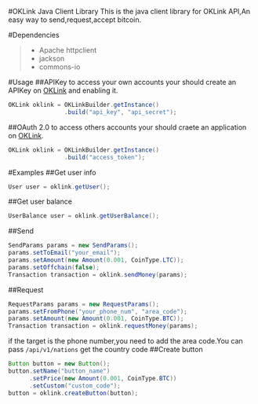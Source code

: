 
#OKLink Java Client Library
This is the java client library for OKLink API,An easy way to send,request,accept bitcoin.

#Dependencies
> * Apache httpclient
> * jackson
> * commons-io

#Usage
##APIKey to access your own accounts
your should create an APIKey on [OKLink](https://www.oklink.com/apiKey/index.do) and enabling it.
```java
OKLink oklink = OKLinkBuilder.getInstance()
				.build("api_key", "api_secret");
```

##OAuth 2.0 to access others accounts
your should craete an application on [OKLink](https://www.oklink.com/oauth/application.do).
```java
OKLink oklink = OKLinkBuilder.getInstance()
				.build("access_token");
```
#Examples
##Get user info
```java
User user = oklink.getUser();
```

##Get user balance
```java
UserBalance user = oklink.getUserBalance();
```

##Send
```java
SendParams params = new SendParams();
params.setToEmail("your_email");
params.setAmount(new Amount(0.001, CoinType.LTC));
params.setOffchain(false);
Transaction transaction = oklink.sendMoney(params);
```

##Request
```java
RequestParams params = new RequestParams();
params.setFromPhone("your_phone_num", "area_code");
params.setAmount(new Amount(0.001, CoinType.BTC));
Transaction transaction = oklink.requestMoney(params);
```
if the target is the phone number,you need to add the area code.You can pass `/api/v1/nations` get the country code
##Create button
```java
Button button = new Button();
button.setName("button_name")
	  .setPrice(new Amount(0.001, CoinType.BTC))
	  .setCustom("custom_code");
button = oklink.createButton(button);
```







